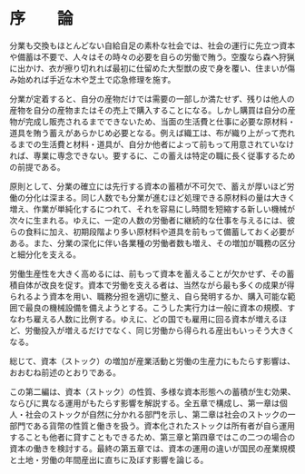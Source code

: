 # 序　　論

分業も交換もほとんどない自給自足の素朴な社会では、社会の運行に先立つ資本や備蓄は不要で、人々はその時々の必要を自らの労働で賄う。空腹なら森へ狩猟に出かけ、衣が擦り切れれば最初に仕留めた大型獣の皮で身を覆い、住まいが傷み始めれば手近な木や芝土で応急修理を施す。

分業が定着すると、自分の産物だけでは需要の一部しか満たせず、残りは他人の産物を自分の産物またはその売上で購入することになる。しかし購買は自分の産物が完成し販売されるまでできないため、当面の生活費と仕事に必要な原材料・道具を賄う蓄えがあらかじめ必要となる。例えば織工は、布が織り上がって売れるまでの生活費と材料・道具が、自分か他者によって前もって用意されていなければ、専業に専念できない。要するに、この蓄えは特定の職に長く従事するための前提である。

原則として、分業の確立には先行する資本の蓄積が不可欠で、蓄えが厚いほど労働の分化は深まる。同じ人数でも分業が進むほど処理できる原材料の量は大きく増え、作業が単純化するにつれて、それを容易にし時間を短縮する新しい機械が次々に生まれる。ゆえに、一定の人数の労働者に継続的な仕事を与えるには、彼らの食料に加え、初期段階より多い原材料や道具を前もって備蓄しておく必要がある。また、分業の深化に伴い各業種の労働者数も増え、その増加が職務の区分と細分化を支える。

労働生産性を大きく高めるには、前もって資本を蓄えることが欠かせず、その蓄積自体が改良を促す。資本で労働を支える者は、当然ながら最も多くの成果が得られるよう資本を用い、職務分担を適切に整え、自ら発明するか、購入可能な範囲で最良の機械設備を備えようとする。こうした実行力は一般に資本の規模、すなわち雇える人数に比例する。ゆえに、どの国でも雇用に回る資本が増えるほど、労働投入が増えるだけでなく、同じ労働から得られる産出もいっそう大きくなる。

総じて、資本（ストック）の増加が産業活動と労働の生産力にもたらす影響は、おおむね前述のとおりである。

この第二編は、資本（ストック）の性質、多様な資本形態への蓄積が生む効果、ならびに異なる運用がもたらす影響を解説する。全五章で構成し、第一章は個人・社会のストックが自然に分かれる部門を示し、第二章は社会のストックの一部門である貨幣の性質と働きを扱う。資本化されたストックは所有者が自ら運用することも他者に貸すこともできるため、第三章と第四章ではこの二つの場合の資本の働きを検討する。最終の第五章では、資本の運用の違いが国民の産業規模と土地・労働の年間産出に直ちに及ぼす影響を論じる。
